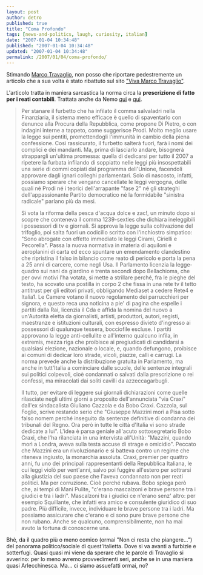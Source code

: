 ```yaml
---
layout: post
author: detro
published: true
title: "Coma Profondo"
tags: [news-and-politics, laugh, curiosity, italian]
date: "2007-01-04 10:34:48"
published: "2007-01-04 10:34:48"
updated: "2007-01-04 10:34:48"
permalink: /2007/01/04/coma-profondo/
---
```


Stimando <a href="http://www.marcotravaglio.it">Marco Travaglio</a>, non posso che riportare pedestremente un articolo che a sua volta è stato ribattuto sul sito <a href="http://vivamarcotravaglio.splinder.com/post/10413842/Comma+profondo">"Viva Marco Travaglio"</a>.

L'articolo tratta in maniera sarcastica la norma circa la <strong>prescrizione di fatto per i reati contabili</strong>. Trattata anche da Nemo <a href="http://blog.neminis.org/come-la-giri-e-come-la-rivolti.html">qui</a> e <a href="http://blog.neminis.org/la-norma-infiltrata-e-stata-eliminata.html">qui</a>.

<blockquote>Per stanare il furbetto che ha infilato il comma salvaladri nella Finanziaria, il sistema meno efficace è quello di spaventarlo con denunce alla Procura della Repubblica, come propone Di Pietro, o con indagini interne a tappeto, come suggerisce Prodi. Molto meglio usare la legge sui pentiti, promettendogli l'immunità in cambio della piena confessione. Così rassicurato, il furbetto salterà fuori, farà i nomi dei complici e dei mandanti. Ma, prima di lasciarlo andare, bisognerà strappargli un'ultima promessa: quella di dedicarsi per tutto il 2007 a ripetere la furbata infilando di soppiatto nelle leggi più insospettabili una serie di commi copiati dal programma dell'Unione, facendoli approvare dagli ignari colleghi parlamentari. Solo di nascosto, infatti, possiamo sperare che vengano cancellate le leggi vergogna, delle quali né Prodi né i teorici dell'arrapante "fase 2" né gli strateghi dell'appassionante Partito democratico né la formidabile "sinistra radicale" parlano più da mesi.

Si vota la riforma della pesca d'acqua dolce e zac!, un minuto dopo si scopre che conteneva il comma 1239-sexties che dichiara ineleggibili i possessori di tv e giornali. Si approva la legge sulla coltivazione del trifoglio, poi salta fuori un codicillo scritto con l'inchiostro simpatico: "Sono abrogate con effetto immediato le leggi Cirami, Cirielli e Pecorella". Passa la nuova normativa in materia di aquiloni e aeroplanini di carta ed ecco spuntare un emendamento clandestino che ripristina il falso in bilancio come reato di pericolo e porta la pena a 25 anni di carcere, come negli Usa. Il Parlamento licenzia la legge-quadro sui nani da giardino e trenta secondi dopo Bellachioma, che per ovvi motivi l'ha votata, si mette a strillare perché, fra le pieghe del testo, ha scovato una postilla in corpo 2 che fissa in una rete tv il tetto antitrust per gli editori privati, obbligando Mediaset a cedere Rete4 e Italia1. Le Camere votano il nuovo regolamento dei parrucchieri per signora, e questo reca una noticina a pie' di pagina che espelle i partiti dalla Rai, licenzia il Cda e affida la nomina del nuovo a un'Autorità eletta da giornalisti, artisti, produttori, autori, registi, maestranze e istituzioni culturali, con espresso divieto d'ingresso ai possessori di qualunque tessera, bocciofile escluse. I partiti approvano la legge anti-cellulite e all'interno qualcuno infila, in extremis, mezza riga che proibisce ai pregiudicati di candidarsi a qualsiasi elezione, nazionale o locale, e, quando defungono, proibisce ai comuni di dedicar loro strade, vicoli, piazze, calli e carrugi. La norma prevede anche la distribuzione gratuita in Parlamento, ma anche in tutt'Italia a cominciare dalle scuole, delle sentenze integrali sui politici colpevoli, cioè condannati o salvati dalla prescrizione o rei confessi, ma miracolati dai soliti cavilli da azzeccagarbugli.

Il tutto, per evitare di leggere sui giornali dichiarazioni come quelle rilasciate negli ultimi giorni a proposito dell'annunciata "via Craxi" dall'ex sindacalista Giuliano Cazzola e da Bobo Craxi. Cazzola, sul Foglio, scrive restando serio che "Giuseppe Mazzini morì a Pisa sotto falso nomem perché inseguito da sentenze definitive di condanna dei tribunali del Regno. Ora però in tutte le città d'Italia vi sono strade dedicate a lui". L'idea è parsa geniale all'acuto sottosegretario Bobo Craxi, che l'ha rilanciata in una intervista all'Unità: "Mazzini, quando morì a Londra, aveva sulla testa accuse di strage e omicidio". Peccato che Mazzini era un rivoluzionario e si batteva contro un regime che riteneva ingiusto, la monarchia assoluta. Craxi, premier per quattro anni, fu uno dei principali rappresentanti della Repubblica Italiana, le cui leggi violò per vent'anni, salvo poi fuggire all'estero per sottrarsi alla giustizia del suo paese che l'aveva condannato non per reati politici. Ma per corruzione. Cioè perché rubava. Bobo spiega però che, ai tempi di Mani Pulite, "c'erano mascalzoni e brave persone tra i giudici e tra i ladri". Mascalzoni tra i giudici ce n'erano senz' altro: per esempio Squillante, che infatti era amico e consulente giuridico di suo padre. Più difficile, invece, individuare le brave persone tra i ladri. Ma possiamo assicurare che c'erano e ci sono pure brave persone che non rubano. Anche se qualcuno, comprensibilmente, non ha mai avuto la fortuna di conoscerne una.</blockquote>

Bhè, da il quadro più o meno comico (ormai "Non ci resta che piangere...") del panorama politico/sociale di quest'italietta. Dove si va avanti a furbizie e sotterfugi. Quasi quasi mi viene da sperare che le parole di Travaglio si avverino: per lo meno avremo provvedimenti seri, anche se in una maniera quasi Arlecchinesca. Ma... ci siamo assuefatti ormai, no?
